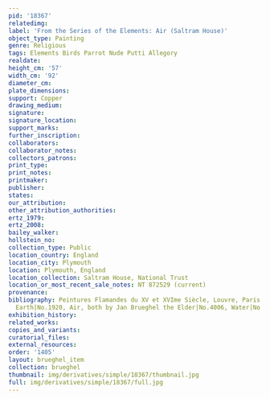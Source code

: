 ```yaml
---
pid: '18367'
relatedimg: 
label: 'From the Series of the Elements: Air (Saltram House)'
object_type: Painting
genre: Religious
tags: Elements Birds Parrot Nude Putti Allegory
realdate: 
height_cm: '57'
width_cm: '92'
diameter_cm: 
plate_dimensions: 
support: Copper
drawing_medium: 
signature: 
signature_location: 
support_marks: 
further_inscription: 
collaborators: 
collaborator_notes: 
collectors_patrons: 
print_type: 
print_notes: 
printmaker: 
publisher: 
states: 
our_attribution: 
other_attribution_authorities: 
ertz_1979: 
ertz_2008: 
bailey_walker: 
hollstein_no: 
collection_type: Public
location_country: England
location_city: Plymouth
location: Plymouth, England
location_collection: Saltram House, National Trust
location_or_most_recent_sale_notes: NT 872529 (current)
provenance: 
bibliography: Peintures Flamandes du XV et XVIme Siècle, Louvre, Paris 1953, No.1919,
  Earth|No.1920, Air, both by Jan Brueghel the Elder|No.4006, Water|No.4007, Fire
exhibition_history: 
related_works: 
copies_and_variants: 
curatorial_files: 
external_resources: 
order: '1405'
layout: brueghel_item
collection: brueghel
thumbnail: img/derivatives/simple/18367/thumbnail.jpg
full: img/derivatives/simple/18367/full.jpg
---
```


